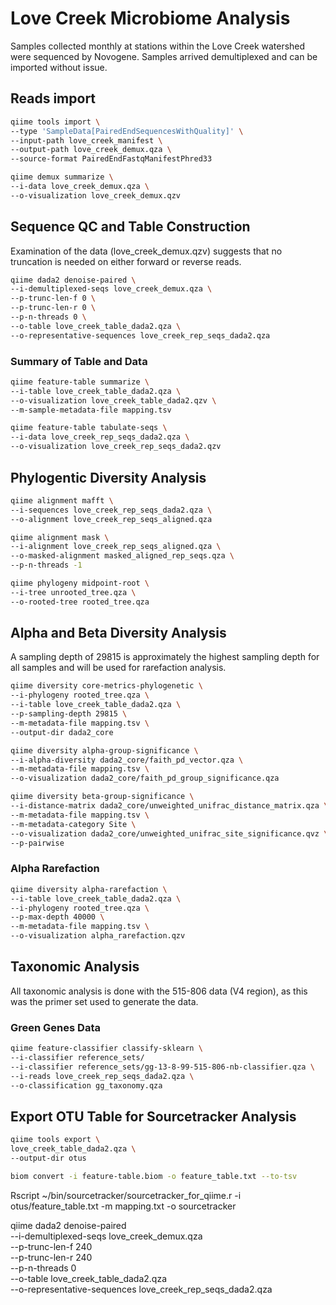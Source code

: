 # Love Creek Microbiome Analysis
Samples collected monthly at stations within the Love Creek watershed were sequenced by Novogene.  Samples arrived demultiplexed and can be imported without issue.

## Reads import
``` bash
qiime tools import \
--type 'SampleData[PairedEndSequencesWithQuality]' \
--input-path love_creek_manifest \
--output-path love_creek_demux.qza \
--source-format PairedEndFastqManifestPhred33

qiime demux summarize \
--i-data love_creek_demux.qza \
--o-visualization love_creek_demux.qzv
```


## Sequence QC and Table Construction
Examination of the data (love_creek_demux.qzv) suggests that no truncation is needed on either forward or reverse reads.

``` bash
qiime dada2 denoise-paired \
--i-demultiplexed-seqs love_creek_demux.qza \
--p-trunc-len-f 0 \
--p-trunc-len-r 0 \
--p-n-threads 0 \
--o-table love_creek_table_dada2.qza \
--o-representative-sequences love_creek_rep_seqs_dada2.qza
```

### Summary of Table and Data
```bash
qiime feature-table summarize \
--i-table love_creek_table_dada2.qza \
--o-visualization love_creek_table_dada2.qzv \
--m-sample-metadata-file mapping.tsv

qiime feature-table tabulate-seqs \
--i-data love_creek_rep_seqs_dada2.qza \
--o-visualization love_creek_rep_seqs_dada2.qzv
```

## Phylogentic Diversity Analysis
```bash
qiime alignment mafft \
--i-sequences love_creek_rep_seqs_dada2.qza \
--o-alignment love_creek_rep_seqs_aligned.qza

qiime alignment mask \
--i-alignment love_creek_rep_seqs_aligned.qza \
--o-masked-alignment masked_aligned_rep_seqs.qza \
--p-n-threads -1

qiime phylogeny midpoint-root \
--i-tree unrooted_tree.qza \
--o-rooted-tree rooted_tree.qza
```

## Alpha and Beta Diversity Analysis
A sampling depth of 29815 is approximately the highest sampling depth for all samples and will be used for rarefaction analysis.

```bash
qiime diversity core-metrics-phylogenetic \
--i-phylogeny rooted_tree.qza \
--i-table love_creek_table_dada2.qza \
--p-sampling-depth 29815 \
--m-metadata-file mapping.tsv \
--output-dir dada2_core

qiime diversity alpha-group-significance \
--i-alpha-diversity dada2_core/faith_pd_vector.qza \
--m-metadata-file mapping.tsv \
--o-visualization dada2_core/faith_pd_group_significance.qza

qiime diversity beta-group-significance \
--i-distance-matrix dada2_core/unweighted_unifrac_distance_matrix.qza \
--m-metadata-file mapping.tsv \
--m-metadata-category Site \
--o-visualization dada2_core/unweighted_unifrac_site_significance.qvz \
--p-pairwise
```

### Alpha Rarefaction
```bash
qiime diversity alpha-rarefaction \
--i-table love_creek_table_dada2.qza \
--i-phylogeny rooted_tree.qza \
--p-max-depth 40000 \
--m-metadata-file mapping.tsv \
--o-visualization alpha_rarefaction.qzv
```

## Taxonomic Analysis
All taxonomic analysis is done with the 515-806 data (V4 region), as this was the primer set used to generate the data.
### Green Genes Data
```bash
qiime feature-classifier classify-sklearn \
--i-classifier reference_sets/
--i-classifier reference_sets/gg-13-8-99-515-806-nb-classifier.qza \
--i-reads love_creek_rep_seqs_dada2.qza \
--o-classification gg_taxonomy.qza
```

## Export OTU Table for Sourcetracker Analysis

```bash
qiime tools export \
love_creek_table_dada2.qza \
--output-dir otus

biom convert -i feature-table.biom -o feature_table.txt --to-tsv
```

Rscript ~/bin/sourcetracker/sourcetracker_for_qiime.r -i otus/feature_table.txt -m mapping.txt -o sourcetracker

qiime dada2 denoise-paired \
--i-demultiplexed-seqs love_creek_demux.qza \
--p-trunc-len-f 240 \
--p-trunc-len-r 240 \
--p-n-threads 0 \
--o-table love_creek_table_dada2.qza \
--o-representative-sequences love_creek_rep_seqs_dada2.qza